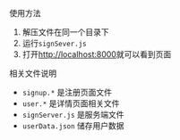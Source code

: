使用方法
1. 解压文件在同一个目录下
2. 运行`signSever.js`
3. 打开[http://localhost:8000](http://localhost:8000)就可以看到页面

相关文件说明
* `signup.*` 是注册页面文件
* `user.*` 是详情页面相关文件
* `signServer.js` 是服务端文件
* `userData.json` 储存用户数据